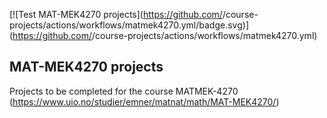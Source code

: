 [![Test MAT-MEK4270 projects](https://github.com/<your github username>/course-projects/actions/workflows/matmek4270.yml/badge.svg)](https://github.com/<your github username>/course-projects/actions/workflows/matmek4270.yml)

## MAT-MEK4270 projects

Projects to be completed for the course MATMEK-4270 (https://www.uio.no/studier/emner/matnat/math/MAT-MEK4270/)

